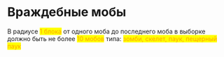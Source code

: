 # Враждебные мобы

В радиусе <mark style="color:orange;">1 блока</mark> от одного моба до последнего моба в выборке должно быть не более <mark style="color:orange;">10 мобов</mark> типа: <mark style="color:orange;">зомби, скелет, паук, пещерный паук</mark>
